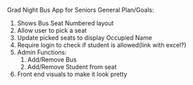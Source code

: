 Grad Night Bus App for Seniors
General Plan/Goals:
1. Shows Bus Seat Numbered layout
2. Allow user to pick a seat
3. Update picked seats to display Occupied Name
4. Require login to check if student is allowed(link with excel?)
5. Admin Functions:
      1. Add/Remove Bus
      2. Add/Remove Student from seat
6. Front end visuals to make it look pretty
